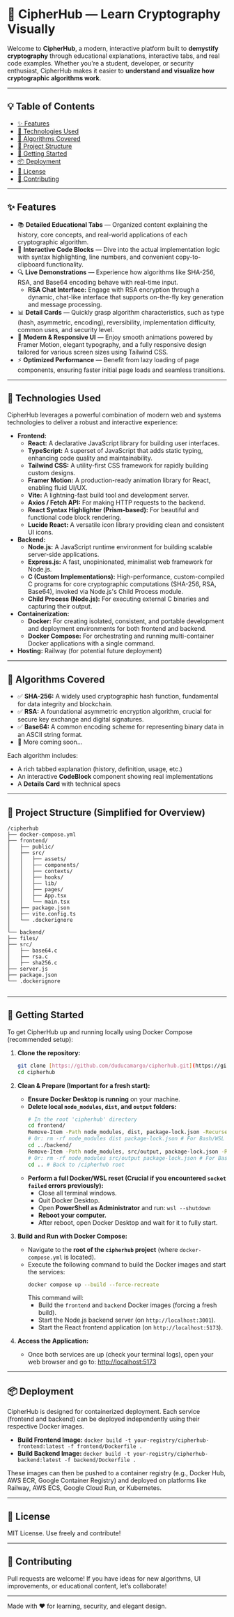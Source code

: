 # 🔐 CipherHub — Learn Cryptography Visually

Welcome to **CipherHub**, a modern, interactive platform built to **demystify cryptography** through educational explanations, interactive tabs, and real code examples. Whether you're a student, developer, or security enthusiast, CipherHub makes it easier to **understand and visualize how cryptographic algorithms work**.

---

## 💡 Table of Contents

- [✨ Features](#-features)
- [🔧 Technologies Used](#-technologies-used)
- [🧪 Algorithms Covered](#-algorithms-covered)
- [📁 Project Structure](#-project-structure)
- [🚀 Getting Started](#-getting-started)
- [📦 Deployment](#-deployment)
- [📄 License](#-license)
- [🤝 Contributing](#-contributing)

---

## ✨ Features

- 📚 **Detailed Educational Tabs** — Organized content explaining the history, core concepts, and real-world applications of each cryptographic algorithm.
- 🧠 **Interactive Code Blocks** — Dive into the actual implementation logic with syntax highlighting, line numbers, and convenient copy-to-clipboard functionality.
- 🔍 **Live Demonstrations** — Experience how algorithms like SHA-256, RSA, and Base64 encoding behave with real-time input.
    - **RSA Chat Interface:** Engage with RSA encryption through a dynamic, chat-like interface that supports on-the-fly key generation and message processing.
- 📊 **Detail Cards** — Quickly grasp algorithm characteristics, such as type (hash, asymmetric, encoding), reversibility, implementation difficulty, common uses, and security level.
- 🎨 **Modern & Responsive UI** — Enjoy smooth animations powered by Framer Motion, elegant typography, and a fully responsive design tailored for various screen sizes using Tailwind CSS.
- ⚡ **Optimized Performance** — Benefit from lazy loading of page components, ensuring faster initial page loads and seamless transitions.

---

## 🔧 Technologies Used

CipherHub leverages a powerful combination of modern web and systems technologies to deliver a robust and interactive experience:

- **Frontend:**
    - **React:** A declarative JavaScript library for building user interfaces.
    - **TypeScript:** A superset of JavaScript that adds static typing, enhancing code quality and maintainability.
    - **Tailwind CSS:** A utility-first CSS framework for rapidly building custom designs.
    - **Framer Motion:** A production-ready animation library for React, enabling fluid UI/UX.
    - **Vite:** A lightning-fast build tool and development server.
    - **Axios / Fetch API:** For making HTTP requests to the backend.
    - **React Syntax Highlighter (Prism-based):** For beautiful and functional code block rendering.
    - **Lucide React:** A versatile icon library providing clean and consistent UI icons.
- **Backend:**
    - **Node.js:** A JavaScript runtime environment for building scalable server-side applications.
    - **Express.js:** A fast, unopinionated, minimalist web framework for Node.js.
    - **C (Custom Implementations):** High-performance, custom-compiled C programs for core cryptographic computations (SHA-256, RSA, Base64), invoked via Node.js's Child Process module.
    - **Child Process (Node.js):** For executing external C binaries and capturing their output.
- **Containerization:**
    - **Docker:** For creating isolated, consistent, and portable development and deployment environments for both frontend and backend.
    - **Docker Compose:** For orchestrating and running multi-container Docker applications with a single command.
- **Hosting:** Railway (for potential future deployment)

---

## 🧪 Algorithms Covered

- ✅ **SHA-256:** A widely used cryptographic hash function, fundamental for data integrity and blockchain.
- ✅ **RSA:** A foundational asymmetric encryption algorithm, crucial for secure key exchange and digital signatures.
- ✅ **Base64:** A common encoding scheme for representing binary data in an ASCII string format.
- 🚧 More coming soon...

Each algorithm includes:
- A rich tabbed explanation (history, definition, usage, etc.)
- An interactive **CodeBlock** component showing real implementations
- A **Details Card** with technical specs

---

## 📁 Project Structure (Simplified for Overview)

```
/cipherhub
├── docker-compose.yml             
├── frontend/                     
│   ├── public/                    
│   ├── src/                       
│   │   ├── assets/
│   │   ├── components/
│   │   ├── contexts/
│   │   ├── hooks/                  
│   │   ├── lib/                 
│   │   ├── pages/
│   │   ├── App.tsx                 
│   │   └── main.tsx                
│   ├── package.json
│   ├── vite.config.ts
│   └── .dockerignore             
│
└── backend/                       
├── files/                     
├── src/                       
│   ├── base64.c
│   ├── rsa.c
│   ├── sha256.c
├── server.js                   
├── package.json
└── .dockerignore               


```

---

## 🚀 Getting Started

To get CipherHub up and running locally using Docker Compose (recommended setup):

1.  **Clone the repository:**
    ```bash
    git clone [https://github.com/duducamargo/cipherhub.git](https://github.com/duducamargo/cipherhub.git)
    cd cipherhub
    ```

2.  **Clean & Prepare (Important for a fresh start):**
    * **Ensure Docker Desktop is running** on your machine.
    * **Delete local `node_modules`, `dist`, and `output` folders:**
        ```bash
        # In the root 'cipherhub' directory
        cd frontend/
        Remove-Item -Path node_modules, dist, package-lock.json -Recurse -Force -ErrorAction SilentlyContinue # For PowerShell
        # Or: rm -rf node_modules dist package-lock.json # For Bash/WSL
        cd ../backend/
        Remove-Item -Path node_modules, src/output, package-lock.json -Recurse -Force -ErrorAction SilentlyContinue # For PowerShell
        # Or: rm -rf node_modules src/output package-lock.json # For Bash/WSL
        cd .. # Back to /cipherhub root
        ```
    * **Perform a full Docker/WSL reset (Crucial if you encountered `socket failed` errors previously):**
        * Close all terminal windows.
        * Quit Docker Desktop.
        * Open **PowerShell as Administrator** and run: `wsl --shutdown`
        * **Reboot your computer.**
        * After reboot, open Docker Desktop and wait for it to fully start.

3.  **Build and Run with Docker Compose:**
    * Navigate to the **root of the `cipherhub` project** (where `docker-compose.yml` is located).
    * Execute the following command to build the Docker images and start the services:
        ```bash
        docker compose up --build --force-recreate
        ```
        This command will:
        -   Build the `frontend` and `backend` Docker images (forcing a fresh build).
        -   Start the Node.js backend server (on `http://localhost:3001`).
        -   Start the React frontend application (on `http://localhost:5173`).

4.  **Access the Application:**
    * Once both services are up (check your terminal logs), open your web browser and go to:
        [http://localhost:5173](http://localhost:5173)

---

## 📦 Deployment

CipherHub is designed for containerized deployment. Each service (frontend and backend) can be deployed independently using their respective Docker images.

-   **Build Frontend Image:** `docker build -t your-registry/cipherhub-frontend:latest -f frontend/Dockerfile .`
-   **Build Backend Image:** `docker build -t your-registry/cipherhub-backend:latest -f backend/Dockerfile .`

These images can then be pushed to a container registry (e.g., Docker Hub, AWS ECR, Google Container Registry) and deployed on platforms like Railway, AWS ECS, Google Cloud Run, or Kubernetes.

---

## 📄 License

MIT License. Use freely and contribute!

---

## 🤝 Contributing

Pull requests are welcome! If you have ideas for new algorithms, UI improvements, or educational content, let’s collaborate!

---

Made with ❤️ for learning, security, and elegant design.